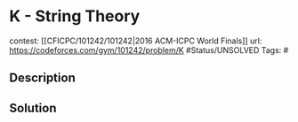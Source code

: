 # K - String Theory

contest: [[CFICPC/101242/101242|2016 ACM-ICPC World Finals]]
url: https://codeforces.com/gym/101242/problem/K
#Status/UNSOLVED
Tags: #

## Description

## Solution

